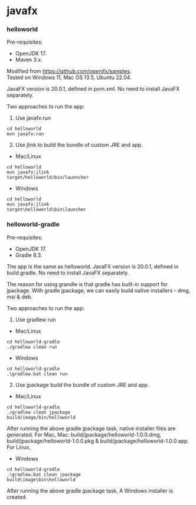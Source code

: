 # javafx

### helloworld

Pre-requisites: 
- OpenJDK 17.
- Maven 3.x.

Modified from https://github.com/openjfx/samples. \
Tested on Windows 11, Mac OS 13.5, Ubuntu 22.04.

JavaFX version is 20.0.1, defined in pom.xml. No need to install JavaFX separately.

Two approaches to run the app:

1. Use javafx:run
```
cd helloworld
mvn javafx:run
```

2. Use jlink to build the bundle of custom JRE and app. 
- Mac/Linux
```
cd helloworld
mvn javafx:jlink
target/helloworld/bin/launncher
```
- Windows
```
cd helloworld
mvn javafx:jlink
target\helloworld\bin\launcher
```

### helloworld-gradle

Pre-requisites: 
- OpenJDK 17.
- Gradle 8.3.

The app is the same as helloworld. JavaFX version is 20.0.1, defined in build.gradle. No need to install JavaFX separately.

The reason for using grandle is that gradle has built-in support for jpackage. With gradle jpackage, we can easily build native installers - dmg, msi & deb.

Two approaches to run the app:

1. Use gradlew run
- Mac/Linux
```
cd helloworld-gradle
./gradlew clean run
```
- Windows
```
cd helloworld-gradle
.\gradlew.bat clean run
```
2. Use jpackage build the bundle of custom JRE and app. 
- Mac/Linux
```
cd helloworld-gradle
./gradlew clean jpackage
build/image/bin/helloworld
```
After running the above gradle jpackage task, native installer files are generated. For Mac, Mac: build/jpackage/helloworld-1.0.0.dmg, build/jpackage/helloworld-1.0.0.pkg & build/jpackage/helloworld-1.0.0.app. For Linux, 
- Windows
```
cd helloworld-gradle
.\gradlew.bat clean jpackage
build\image\bin\helloworld
```
After running the above gradle jpackage task, A Windows installer is created. 
  
